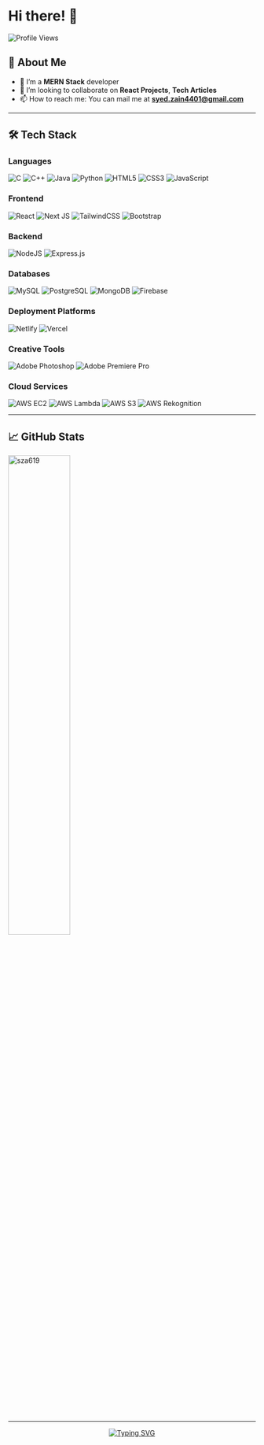 # Hi there! 👋

![Profile Views](https://komarev.com/ghpvc/?username=sza619&color=blue)

## 🚀 About Me
- 🌱 I’m a **MERN Stack** developer
- 👯 I’m looking to collaborate on **React Projects**, **Tech Articles**
- 📫 How to reach me: You can mail me at **syed.zain4401@gmail.com**

---

## 🛠️ Tech Stack

### Languages
![C](https://img.shields.io/badge/C-%2300599C.svg?style=for-the-badge&logo=c&logoColor=white)
![C++](https://img.shields.io/badge/C++-%2300599C.svg?style=for-the-badge&logo=c%2B%2B&logoColor=white)
![Java](https://img.shields.io/badge/Java-%23ED8B00.svg?style=for-the-badge&logo=java&logoColor=white)
![Python](https://img.shields.io/badge/Python-%2314354C.svg?style=for-the-badge&logo=python&logoColor=white)
![HTML5](https://img.shields.io/badge/HTML5-%23E34F26.svg?style=for-the-badge&logo=html5&logoColor=white)
![CSS3](https://img.shields.io/badge/CSS3-%231572B6.svg?style=for-the-badge&logo=css3&logoColor=white)
![JavaScript](https://img.shields.io/badge/JavaScript-%23F7DF1E.svg?style=for-the-badge&logo=javascript&logoColor=black)

### Frontend
![React](https://img.shields.io/badge/React-%2361DAFB.svg?style=for-the-badge&logo=react&logoColor=black)
![Next JS](https://img.shields.io/badge/Next.js-%23000000.svg?style=for-the-badge&logo=next.js&logoColor=white)
![TailwindCSS](https://img.shields.io/badge/TailwindCSS-%2338B2AC.svg?style=for-the-badge&logo=tailwind-css&logoColor=white)
![Bootstrap](https://img.shields.io/badge/Bootstrap-%23563D7C.svg?style=for-the-badge&logo=bootstrap&logoColor=white)

### Backend
![NodeJS](https://img.shields.io/badge/Node.js-%23339933.svg?style=for-the-badge&logo=node.js&logoColor=white)
![Express.js](https://img.shields.io/badge/Express.js-%23404d59.svg?style=for-the-badge&logo=express&logoColor=white)

### Databases
![MySQL](https://img.shields.io/badge/MySQL-%2300f.svg?style=for-the-badge&logo=mysql&logoColor=white)
![PostgreSQL](https://img.shields.io/badge/PostgreSQL-%23336791.svg?style=for-the-badge&logo=postgresql&logoColor=white)
![MongoDB](https://img.shields.io/badge/MongoDB-%2347A248.svg?style=for-the-badge&logo=mongodb&logoColor=white)
![Firebase](https://img.shields.io/badge/Firebase-%23FFCA28.svg?style=for-the-badge&logo=firebase&logoColor=black)

### Deployment Platforms
![Netlify](https://img.shields.io/badge/Netlify-%2300C7B7.svg?style=for-the-badge&logo=netlify&logoColor=white)
![Vercel](https://img.shields.io/badge/Vercel-%23000000.svg?style=for-the-badge&logo=vercel&logoColor=white)

### Creative Tools
![Adobe Photoshop](https://img.shields.io/badge/Adobe%20Photoshop-%23001E36.svg?style=for-the-badge&logo=adobe-photoshop&logoColor=white)
![Adobe Premiere Pro](https://img.shields.io/badge/Adobe%20Premiere%20Pro-%23001E36.svg?style=for-the-badge&logo=adobe-premiere-pro&logoColor=white)

### Cloud Services
![AWS EC2](https://img.shields.io/badge/AWS%20EC2-%23FF9900.svg?style=for-the-badge&logo=amazon-aws&logoColor=white)
![AWS Lambda](https://img.shields.io/badge/AWS%20Lambda-%23FF9900.svg?style=for-the-badge&logo=amazon-aws&logoColor=white)
![AWS S3](https://img.shields.io/badge/AWS%20S3-%23FF9900.svg?style=for-the-badge&logo=amazon-s3&logoColor=white)
![AWS Rekognition](https://img.shields.io/badge/AWS%20Rekognition-%23FF9900.svg?style=for-the-badge&logo=amazon-aws&logoColor=white)

---

## 📈 GitHub Stats
<a href="https://github-readme-stats.vercel.app/api?username=sza619">
<img width="50%" align="center" src="https://github-readme-stats.vercel.app/api?username=sza619&show_icons=true&theme=react&background=2c2b31&bg_color=2c2b31&hide_border=true&locale=en" alt="sza619"  />

---

<p align="center">
  <img src="https://readme-typing-svg.demolab.com?font=Fira+Code&size=24&pause=1000&color=F70000&center=true&width=435&lines=Thanks+for+visiting+my+profile!" alt="Typing SVG" />
</p>


